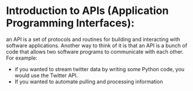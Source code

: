 # Introduction to APIs (Application Programming Interfaces):

an API is a set of protocols and routines for building and interacting with software applications. 
Another way to think of it is that an API is a bunch of code that allows two software programs to communicate with each other. 
For example:
 * if you wanted to stream twitter data by writing some Python code, you would use the Twitter API.
 * If you wanted to automate pulling and processing information

